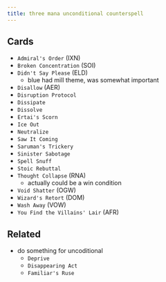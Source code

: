 ```yaml
---
title: three mana unconditional counterspell
---
```


## Cards

- `Admiral's Order` (IXN)
- `Broken Concentration` (SOI)
- `Didn't Say Please` (ELD)
  - blue had mill theme, was somewhat important
- `Disallow` (AER)
- `Disruption Protocol`
- `Dissipate`
- `Dissolve`
- `Ertai's Scorn`
- `Ice Out`
- `Neutralize`
- `Saw It Coming`
- `Saruman's Trickery`
- `Sinister Sabotage`
- `Spell Snuff`
- `Stoic Rebuttal`
- `Thought Collapse` (RNA)
  - actually could be a win condition
- `Void Shatter` (OGW)
- `Wizard's Retort` (DOM)
- `Wash Away` (VOW)
- `You Find the Villains' Lair` (AFR)

## Related

- do something for uncoditional
  - `Deprive`
  - `Disappearing Act`
  - `Familiar's Ruse`
